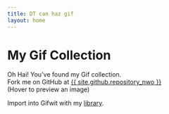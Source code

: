 ```yaml
---
title: DT can haz gif
layout: home
---
```


# My Gif Collection

<p>Oh Hai! You've found my Gif collection. <br>Fork me on GitHub at <a href="{{ site.github.repository_url }}">{{ site.github.repository_nwo }}</a> <br> (Hover to preview an image)</p>

<p>Import into Gifwit with my <a href="library.gifwit">library</a>.</p>

